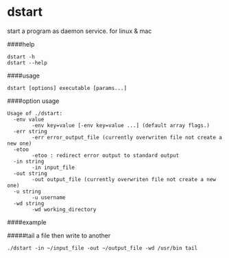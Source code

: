 # dstart

start a program as daemon service. for linux &amp; mac


####help

```
dstart -h
dstart --help
```

####usage

```
dstart [options] executable [params...]
```

####option usage

```
Usage of ./dstart:
  -env value
        -env key=value [-env key=value ...] (default array flags.)
  -err string
        -err error_output_file (currently overwriten file not create a new one)
  -etoo
        -etoo : redirect error output to standard output
  -in string
        -in input_file
  -out string
        -out output_file (currently overwriten file not create a new one)
  -u string
        -u username
  -wd string
        -wd working_directory
```

####example

#####tail a file then write to another
```
./dstart -in ~/input_file -out ~/output_file -wd /usr/bin tail
```
